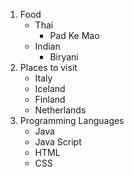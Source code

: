 1. Food
   - Thai 
     - Pad Ke Mao
   - Indian
     - Biryani 
2. Places to visit
   - Italy 
   - Iceland 
   - Finland
   - Netherlands
3. Programming Languages 
   - Java
   - Java Script 
   - HTML 
   - CSS
